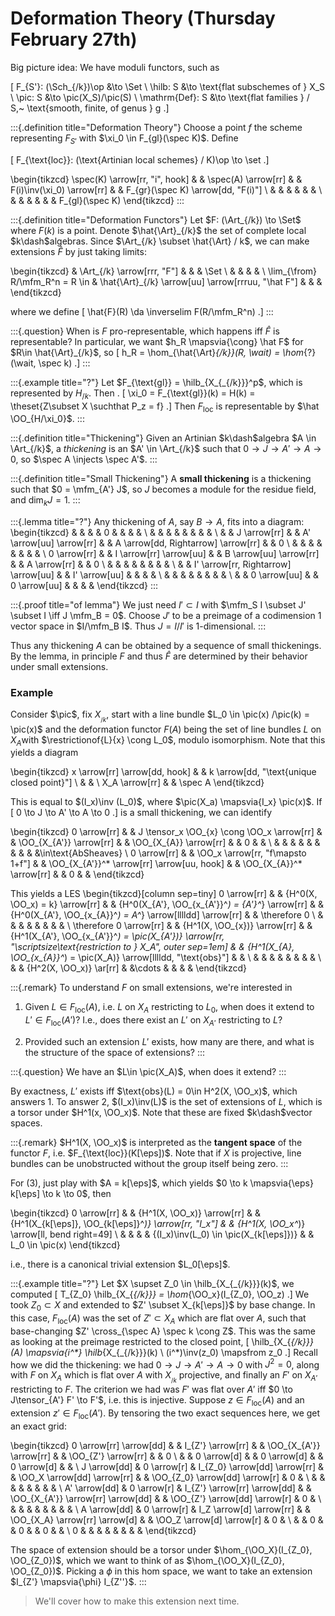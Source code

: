 # Deformation Theory (Thursday February 27th)

Big picture idea:
We have moduli functors, such as

\[
F_{S'}: (\Sch_{/k})\op &\to \Set \\
\hilb: S &\to \text{flat subschemes of } X_S \\
\pic: S &\to \pic(X_S)/\pic(S) \\
\mathrm{Def}: S &\to \text{flat families } / S,~ \text{smooth, finite, of genus } g
.\]



:::{.definition title="Deformation Theory"}
Choose a point $f$ the scheme representing $F_{S'}$ with $\xi_0 \in F_{gl}(\spec K)$.
Define

\[
F_{\text{loc}}: (\text{Artinian local schemes} / K)\op \to \set
.\]


\begin{tikzcd}
\spec(K) \arrow[rr, "i", hook] &  & \spec(A) \arrow[rr] &  & F(i)\inv(\xi_0) \arrow[rr] &  & F_{gr}(\spec K) \arrow[dd, "F(i)"] \\
                               &  &                     &  &                            &  &                                    \\
                               &  &                     &  &                            &  & F_{gl}(\spec K)
\end{tikzcd}
:::


:::{.definition title="Deformation Functors"}
Let $F: (\Art_{/k}) \to \Set$ where $F(k)$ is a point.
Denote $\hat{\Art}_{/k}$ the set of complete local $k\dash$algebras.
Since $\Art_{/k} \subset \hat{\Art} / k$, we can make extensions $\hat F$ by just taking limits:


\begin{tikzcd}
                                & \Art_{/k} \arrow[rrr, "F"]                         &  &  & \Set \\
                                &                                                 &  &  &      \\
\lim_{\from} R/\mfm_R^n = R \in & \hat{\Art}_{/k} \arrow[uu] \arrow[rrruu, "\hat F"] &  &  &
\end{tikzcd}


where we define 
\[
\hat{F}(R) \da \inverselim F(R/\mfm_R^n)
.\]
:::


:::{.question}
When is $F$ pro-representable, which happens iff $\hat F$ is representable?
In particular, we want $h_R \mapsvia{\cong} \hat F$ for $R\in \hat{\Art}_{/k}$, so
\[
h_R = \hom_{\hat{\Art}_{/k}}(R, \wait) = \hom_{?}(\wait, \spec k)
.\]
:::


:::{.example title="?"}
Let $F_{\text{gl}} = \hilb_{X_{_{/k}}}^p$, which is represented by $H_{/k}$.
Then .
\[
\xi_0 = F_{\text{gl}}(k) = H(k) = \theset{Z\subset X \suchthat P_z = f}
.\]
Then $F_{\text{loc} }$ is representable by $\hat \OO_{H/\xi_0}$.
:::


:::{.definition title="Thickening"}
Given an Artinian $k\dash$algebra $A \in \Art_{/k}$, a *thickening* is an $A' \in \Art_{/k}$ such that $0 \to J \to A' \to A \to 0$, so $\spec A \injects \spec A'$.
:::


:::{.definition title="Small Thickening"}
A **small thickening** is a thickening such that $0 = \mfm_{A'} J$, so $J$ becomes a module for the residue field, and $\dim_k J = 1$.
:::



:::{.lemma title="?"}
Any thickening of $A$, say $B\to A$, fits into a diagram:
\begin{tikzcd}
&  &                                      &  & 0                        &  &                                     &  &   \\
&  &                                      &  &                          &  &                                     &  &   \\
&  & J \arrow[rr]                         &  & A' \arrow[uu] \arrow[rr] &  & A \arrow[dd, Rightarrow] \arrow[rr] &  & 0 \\
&  &                                      &  &                          &  &                                     &  &   \\
0 \arrow[rr] &  & I \arrow[rr] \arrow[uu]              &  & B \arrow[uu] \arrow[rr]  &  & A \arrow[rr]                        &  & 0 \\
&  &                                      &  &                          &  &                                     &  &   \\
&  & I' \arrow[rr, Rightarrow] \arrow[uu] &  & I' \arrow[uu]            &  &                                     &  &   \\
&  &                                      &  &                          &  &                                     &  &   \\
&  & 0 \arrow[uu]                         &  & 0 \arrow[uu]             &  &                                     &  &
\end{tikzcd}
:::


:::{.proof title="of lemma"}
We just need $I' \subset I$ with $\mfm_S I \subset J' \subset I \iff J \mfm_B = 0$.
Choose $J'$ to be a preimage of a codimension 1 vector space in $I/\mfm_B I$.
Thus $J = I/I'$ is 1-dimensional.
:::


Thus any thickening $A$ can be obtained by a sequence of small thickenings.
By the lemma, in principle $F$ and thus $\hat{F}$ are determined by their behavior under small extensions.


### Example

Consider $\pic$, fix $X_{_{/k}}$, start with a line bundle $L_0 \in \pic(x) /\pic(k) = \pic(x)$ and the deformation functor $F(A)$ being the set of line bundles $L$ on $X_A$with $\restrictionof{L}{x} \cong L_0$, modulo isomorphism.
Note that this yields a diagram

\begin{tikzcd}
x \arrow[rr] \arrow[dd, hook] &  & k \arrow[dd, "\text{unique closed point}"] \\
                              &  &                                            \\
X_A \arrow[rr]                &  & \spec A
\end{tikzcd}


This is equal to $(I_x)\inv (L_0)$, where $\pic(X_a) \mapsvia{I_x} \pic(x)$.
If
\[
0 \to J \to A' \to A \to 0
.\]
is a small thickening, we can identify

\begin{tikzcd}
0 \arrow[rr] &  & J \tensor_x \OO_{x} \cong \OO_x \arrow[rr] &  & \OO_{X_{A'}} \arrow[rr]                    &  & \OO_{X_{A}} \arrow[rr]   &  & 0 &  & \\
          &  &                                            &  &                                            &  &                          &  &   &  &\in\text{AbSheaves}                      \\
0 \arrow[rr] &  & \OO_x \arrow[rr, "f\mapsto 1+f"]                           &  & \OO_{X_{A'}}^* \arrow[rr] \arrow[uu, hook] &  & \OO_{X_{A}}^* \arrow[rr] &  & 0 &  &
\end{tikzcd}

This yields a LES
\begin{tikzcd}[column sep=tiny]
0 \arrow[rr]            &  & {H^0(X, \OO_x) = k} \arrow[rr] &  & {H^0(X_{A'}, \OO_{x_{A'}}^*) = {A'}^*} \arrow[rr]                                     &  & {H^0(X_{A'}, \OO_{x_{A}}^*) = A^*} \arrow[lllldd] \arrow[rr]         &  & \therefore 0 \\
                        &  &                                &  &                                                                                       &  &                                                                      &  &              \\
\therefore 0 \arrow[rr] &  & {H^1(X, \OO_{x})} \arrow[rr]   &  & {H^1(X_{A'}, \OO_{x_{A'}}^*) = \pic(X_{A'})} \arrow[rr, "\scriptsize\text{restriction to } X_A", outer sep=1em] &  & {H^1(X_{A}, \OO_{x_{A}}^*) = \pic(X_A)} \arrow[lllldd, "\text{obs}"] &  &              \\
                        &  &                                &  &                                                                                       &  &                                                                      &  &              \\
&  & {H^2(X, \OO_x)} \ar[rr]                & &\cdots                                                                                        &  &                                                                      &  &
\end{tikzcd}


:::{.remark}
To understand $F$ on small extensions, we're interested in

1. Given $L \in F_{\text{loc}}(A)$, i.e. $L$ on $X_A$ restricting to $L_0$, when does it extend to $L' \in F_{\text{loc}}(A')$?
  I.e., does there exist an $L'$ on $X_{A'}$ restricting to $L$?

2. Provided such an extension $L'$ exists, how many are there, and what is the structure of the space of extensions?
:::


:::{.question}
We have an $L\in \pic(X_A)$, when does it extend?
:::


By exactness, $L'$ exists iff $\text{obs}(L) = 0\in H^2(X, \OO_x)$, which answers 1.
To answer 2, $(I_x)\inv(L)$ is the set of extensions of $L$, which is a torsor under $H^1(x, \OO_x)$.
Note that these are fixed $k\dash$vector spaces.


:::{.remark}
$H^1(X, \OO_x)$ is interpreted as the **tangent space** of the functor $F$, i.e. $F_{\text{loc}}(K[\eps])$.
Note that if $X$ is projective, line bundles can be unobstructed without the group itself being zero.
:::

For (3), just play with $A = k[\eps]$, which yields $0 \to k \mapsvia{\eps} k[\eps] \to k \to 0$, then

\begin{tikzcd}
0 \arrow[rr] &  & {H^1(X, \OO_x)} \arrow[rr] &  & {H^1(X_{k[\eps]}, \OO_{k[\eps]}^*)} \arrow[rr, "I_x"] &  & {H^1(X, \OO_x^*)} \arrow[ll, bend right=49] \\
             &  &                            &  & {(I_x)\inv(L_0) \in \pic(X_{k[\eps]})}                &  & L_0 \in \pic(x)
\end{tikzcd}


i.e., there is a canonical trivial extension $L_0[\eps]$.

:::{.example title="?"}
Let $X \supset Z_0 \in \hilb_{X_{_{/k}}}(k)$, we computed
\[
T_{Z_0} \hilb_{X_{_{/k}}} =  \hom_{\OO_x}(I_{Z_0}, \OO_z)
.\]
We took $Z_0 \subset X$ and extended to $Z' \subset X_{k[\eps]}$ by base change.
In this case, $F_{\text{loc}}(A)$ was the set of $Z'\subset X_A$ which are flat over $A$, such that base-changing $Z' \cross_{\spec A} \spec k \cong Z$.
This was the same as looking at the preimage restricted to the closed point,
\[
\hilb_{X_{_{/k}}}(A) \mapsvia{i^*} \hilb_{X_{_{/k}}}(k) \\
(i^*)\inv(z_0) \mapsfrom z_0
.\]
Recall how we did the thickening: we had
$0 \to J \to A' \to A \to 0$ with $J^2 = 0$, along with $F$ on $X_A$ which is flat over $A$ with $X_{_{/k}}$ projective, and finally an $F'$ on $X_{A'}$ restricting to $F$.
The criterion we had was $F'$ was flat over $A'$ iff $0 \to J\tensor_{A'} F' \to F'$, i.e. this is injective.
Suppose $z\in F_{\text{loc}}(A)$ and an extension $z' \in F_{\text{loc}}(A')$.
By tensoring the two exact sequences here, we get an exact grid:

\begin{tikzcd}
0 \arrow[rr] \arrow[dd] &             & I_{Z'} \arrow[rr]             &  & \OO_{X_{A'}} \arrow[rr]            &  & \OO_{Z'} \arrow[rr]            &   & 0 \\
                      &             & 0 \arrow[d]                   &  & 0 \arrow[d]                        &  & 0 \arrow[d]                    &   &   \\
J \arrow[dd]            & 0 \arrow[r] & I_{Z_0} \arrow[dd] \arrow[rr] &  & \OO_X \arrow[dd] \arrow[rr]        &  & \OO_{Z_0} \arrow[dd] \arrow[r] & 0 &   \\
                      &             &                               &  &                                    &  &                                &   &   \\
A' \arrow[dd]           & 0 \arrow[r] & I_{Z'} \arrow[rr] \arrow[dd]  &  & \OO_{X_{A'}} \arrow[rr] \arrow[dd] &  & \OO_{Z'} \arrow[dd] \arrow[r]  & 0 &   \\
                      &             &                               &  &                                    &  &                                &   &   \\
A \arrow[dd]            & 0 \arrow[r] & I_Z \arrow[d] \arrow[rr]      &  & \OO_{X_A} \arrow[rr] \arrow[d]     &  & \OO_Z \arrow[d] \arrow[r]      & 0 &   \\
                      &             & 0                             &  & 0                                  &  & 0                              &   &   \\
0                       &             &                               &  &                                    &  &                                &   &
\end{tikzcd}

The space of extension should be a torsor under $\hom_{\OO_X}(I_{Z_0}, \OO_{Z_0})$, which we want to think of as $\hom_{\OO_X}(I_{Z_0}, \OO_{Z_0})$.
Picking a $\phi$ in this hom space, we want to take an extension $I_{Z'} \mapsvia{\phi} I_{Z''}$.
:::

> We'll cover how to make this extension next time.

